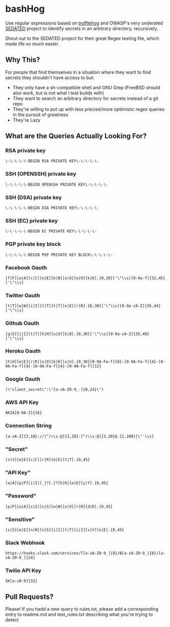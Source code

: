 # bashHog
Use regular expressions based on [trufflehog](https://github.com/dxa4481/truffleHog) and OWASP's very underated [SEDATED](https://github.com/OWASP/SEDATED) project to identify secrets in an arbitrary directory, recursively.

Shout out to the SEDATED project for their great Regex testing file, which made life so much easier.

## Why This?
For people that find themselves in a situation where they want to find secrets they shouldn't have access to but:
- They only have a sh-compatible shell and GNU Grep (FreeBSD should also work, but is not what I test builds with)
- They want to search an arbitrary directory for secrets instead of a git repo
- They're willing to put up with less precise/more optimistic regex queries in the pursuit of greatness
- They're Lazy

## What are the Queries Actually Looking For?
### RSA private key
`\-\-\-\-\-BEGIN RSA PRIVATE KEY\-\-\-\-\-`

### SSH (OPENSSH) private key
`\-\-\-\-\-BEGIN OPENSSH PRIVATE KEY\-\-\-\-\-`

### SSH (DSA) private key
`\-\-\-\-\-BEGIN DSA PRIVATE KEY\-\-\-\-\-`

### SSH (EC) private key
`\-\-\-\-\-BEGIN EC PRIVATE KEY\-\-\-\-\-`

### PGP private key block
`\-\-\-\-\-BEGIN PGP PRIVATE KEY BLOCK\-\-\-\-\-`

### Facebook Oauth
`[f|F][a|A][c|C][e|E][b|B][o|O][o|O][k|K].{0,30}['\"\\s][0-9a-f]{32,45}['\"\\s]`

### Twitter Oauth
`[t|T][w|W][i|I][t|T][t|T][e|E][r|R].{0,30}['\"\\s][0-9a-zA-Z]{35,44}['\"\\s]`

### Github Oauth
`[g|G][i|I][t|T][h|H][u|U][b|B].{0,30}['\"\\s][0-9a-zA-Z]{35,40}['\"\\s]`

### Heroku Oauth
`[h|H][e|E][r|R][o|O][k|K][u|U].{0,30}[0-9A-Fa-f]{8}-[0-9A-Fa-f]{4}-[0-9A-Fa-f]{4}-[0-9A-Fa-f]{4}-[0-9A-Fa-f]{12}`

### Google Oauth
`(\"client_secret\":\"[a-zA-Z0-9_-]{0,24}\")`

### AWS API Key
`AKIA[0-9A-Z]{16}`

### Connection String
`[a-zA-Z]{3,10}://[^/\\s:@]{3,20}:[^/\\s:@]{3,20}@.{1,100}[\"'\\s]`

### "Secret"
`[s|S][e|E][c|C][r|R][e|E][t|T].{0,45}`

### "API Key"
`[a|A][p|P][i|I][_]?[-]?[k|K][e|E][y|Y].{0,45}`

### "Password"
`[p|P][a|A][s|S][s|S][w|W][o|O][r|R][d|D].{0,45}`

### "Sensitive"
`[s|S][e|E][n|N][s|S][i|I][t|T][i|I][v|V][e|E].{0,45}`

### Slack Webhook
`https://hooks.slack.com/services/T[a-zA-Z0-9_]{8}/B[a-zA-Z0-9_]{8}/[a-zA-Z0-9_]{24}`

### Twilio API Key
`SK[a-z0-9]{32}`

## Pull Requests?
Please! If you hadd a new query to rules.txt, please add a corresponding entry to readme.md and test_rules.txt describing what you're trying to detect
